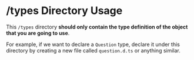 # /types Directory Usage

This `/types` directory **should only contain the type definition of the object that you are going to use**.

For example, if we want to declare a `Question` type, declare it under this directory by creating a new file called `question.d.ts` or anything similar. 
